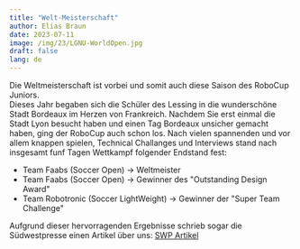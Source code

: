 ```yaml
---
title: "Welt-Meisterschaft"
author: Elias Braun
date: 2023-07-11
image: /img/23/LGNU-WorldOpen.jpg
draft: false
lang: de
---
```


Die Weltmeisterschaft ist vorbei und somit auch diese Saison des RoboCup Juniors.  
Dieses Jahr begaben sich die Schüler des Lessing in die wunderschöne Stadt Bordeaux im Herzen von Frankreich.
Nachdem Sie erst einmal die Stadt Lyon besucht haben und einen Tag Bordeaux unsicher gemacht haben, ging der RoboCup auch schon los.
Nach vielen spannenden und vor allem knappen spielen, Technical Challanges und Interviews stand nach insgesamt funf Tagen Wettkampf 
folgender Endstand fest: 
 - Team Faabs (Soccer Open) &rarr; Weltmeister
 - Team Faabs (Soccer Open) &rarr; Gewinner des "Outstanding Design Award"
 - Team Robotronic (Soccer LightWeight) &rarr; Gewinner der "Super Team Challenge"

Aufgrund dieser hervorragenden Ergebnisse schrieb sogar die Südwestpresse einen Artikel über uns: [SWP Artikel](https://www.swp.de/lokales/neu-ulm/lessing-gymnasiasten-siegen-bei-robotik-wm-wie-neu-ulmer-schueler-den-schiri-zum-ausflippen-bringen-71353839.html)